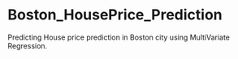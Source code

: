 # Boston_HousePrice_Prediction

Predicting House price prediction in Boston city using MultiVariate Regression.
